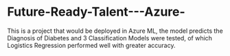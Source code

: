 # Future-Ready-Talent---Azure-
This is a project that would be deployed in Azure ML, the model predicts the Diagnosis of Diabetes and 3  Classification Models were tested, of which Logistics Regression performed well with greater accuracy. 

